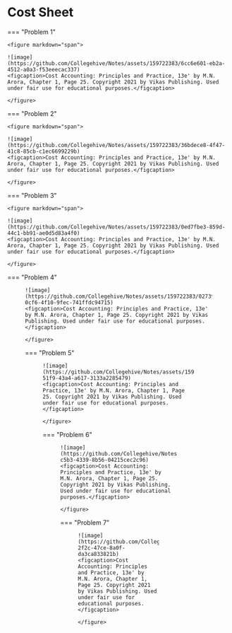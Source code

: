 # Cost Sheet

=== "Problem 1"


    <figure markdown="span">
    
    ![image](https://github.com/Collegehive/Notes/assets/159722383/6cc6e601-eb2a-4512-a0a3-f53eeecac337)
    <figcaption>Cost Accounting: Principles and Practice, 13e' by M.N. Arora, Chapter 1, Page 25. Copyright 2021 by Vikas Publishing. Used under fair use for educational purposes.</figcaption>

    </figure>

=== "Problem 2"

    <figure markdown="span">
    
    ![image](https://github.com/Collegehive/Notes/assets/159722383/36bdece8-4f47-41c8-85cb-c1ec6699229b)
    <figcaption>Cost Accounting: Principles and Practice, 13e' by M.N. Arora, Chapter 1, Page 25. Copyright 2021 by Vikas Publishing. Used under fair use for educational purposes.</figcaption>

    </figure>
=== "Problem 3"

    <figure markdown="span">
    
    ![image](https://github.com/Collegehive/Notes/assets/159722383/0ed7fbe3-859d-44c1-bb91-ae0d5d83a4f0)
    <figcaption>Cost Accounting: Principles and Practice, 13e' by M.N. Arora, Chapter 1, Page 25. Copyright 2021 by Vikas Publishing. Used under fair use for educational purposes.</figcaption>

    </figure>

=== "Problem 4"
    <figure markdown="span">
    
    ![image](https://github.com/Collegehive/Notes/assets/159722383/02739c20-0cf6-4f10-9fec-741ffdc94715)
    <figcaption>Cost Accounting: Principles and Practice, 13e' by M.N. Arora, Chapter 1, Page 25. Copyright 2021 by Vikas Publishing. Used under fair use for educational purposes.</figcaption>

    </figure>

=== "Problem 5"
    <figure markdown="span">
    
    ![image](https://github.com/Collegehive/Notes/assets/159722383/d1045aa6-51f9-43a4-a617-3133a2285479)
    <figcaption>Cost Accounting: Principles and Practice, 13e' by M.N. Arora, Chapter 1, Page 25. Copyright 2021 by Vikas Publishing. Used under fair use for educational purposes.</figcaption>

    </figure>

=== "Problem 6"
    <figure markdown="span">
    
    ![image](https://github.com/Collegehive/Notes/assets/159722383/abe725c3-c5b3-4339-8b56-04215cec2c96)
    <figcaption>Cost Accounting: Principles and Practice, 13e' by M.N. Arora, Chapter 1, Page 25. Copyright 2021 by Vikas Publishing. Used under fair use for educational purposes.</figcaption>

    </figure>

=== "Problem 7"
    <figure markdown="span">
    
    ![image](https://github.com/Collegehive/Notes/assets/159722383/2266c5c3-2f2c-47ce-8a0f-da3ca833821b)
    <figcaption>Cost Accounting: Principles and Practice, 13e' by M.N. Arora, Chapter 1, Page 25. Copyright 2021 by Vikas Publishing. Used under fair use for educational purposes.</figcaption>

    </figure>    


